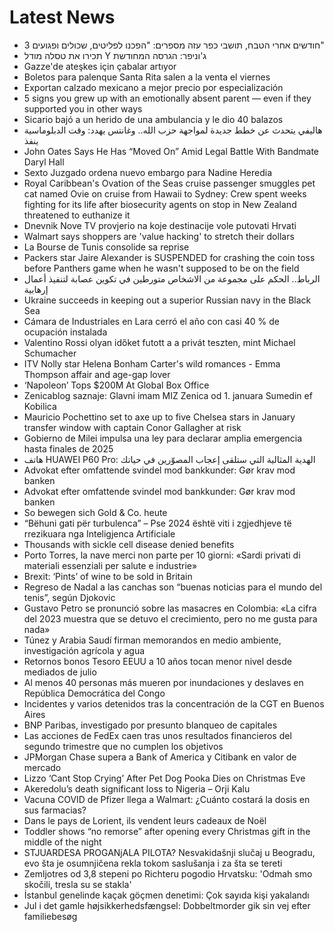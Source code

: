 # Latest News
-  3 חודשים אחרי הטבח, תושבי כפר עזה מספרים: "הפכנו לפליטים, שכולים ופגועים"
-  תכירו את טסלה מודל Y ג'וניפר: הגרסה המחודשת
-  Gazze'de ateşkes için çabalar artıyor
-  Boletos para palenque Santa Rita salen a la venta el viernes
-  Exportan calzado mexicano a mejor precio por especialización
-  5 signs you grew up with an emotionally absent parent — even if they supported you in other ways
-  Sicario bajó a un herido de una ambulancia y le dio 40 balazos
-  هاليفي يتحدث عن خطط جديدة لمواجهة حزب الله.. وغانتس يهدد: وقت الدبلوماسية ينفذ
-  John Oates Says He Has “Moved On” Amid Legal Battle With Bandmate Daryl Hall
-  Sexto Juzgado ordena nuevo embargo para Nadine Heredia
-  Royal Caribbean's Ovation of the Seas cruise passenger smuggles pet cat named Ovie on cruise from Hawaii to Sydney: Crew spent weeks fighting for its life after biosecurity agents on stop in New Zealand threatened to euthanize it
-  Dnevnik Nove TV provjerio na koje destinacije vole putovati Hrvati
-  Walmart says shoppers are 'value hacking' to stretch their dollars
-  La Bourse de Tunis consolide sa reprise
-  Packers star Jaire Alexander is SUSPENDED for crashing the coin toss before Panthers game when he wasn't supposed to be on the field
-  الرباط.. الحكم على مجموعة من الاشخاص متورطين في تكوين عصابة لتنفيذ أعمال إرهابية
-  Ukraine succeeds in keeping out a superior Russian navy in the Black Sea
-  Cámara de Industriales en Lara cerró el año con casi 40 % de ocupación instalada
-  Valentino Rossi olyan időket futott a a privát teszten, mint Michael Schumacher
-  ITV Nolly star Helena Bonham Carter's wild romances - Emma Thompson affair and age-gap lover
-  ‘Napoleon’ Tops $200M At Global Box Office
-  Zenicablog saznaje: Glavni imam MIZ Zenica od 1. januara Sumedin ef Kobilica
-  Mauricio Pochettino set to axe up to five Chelsea stars in January transfer window with captain Conor Gallagher at risk
-  Gobierno de Milei impulsa una ley para declarar amplia emergencia hasta finales de 2025
-  هاتف HUAWEI P60 Pro: الهدية المثالية التي ستلقى إعجاب المصوّرين في حياتك
-  Advokat efter omfattende svindel mod bankkunder: Gør krav mod banken
-  Advokat efter omfattende svindel mod bankkunder: Gør krav mod banken
-  So bewegen sich Gold & Co. heute
-  “Bëhuni gati për turbulenca” – Pse 2024 është viti i zgjedhjeve të rrezikuara nga Inteligjenca Artificiale
-  Thousands with sickle cell disease denied benefits
-  Porto Torres, la nave merci non parte per 10 giorni: «Sardi privati di materiali essenziali per salute e industrie»
-  Brexit: ‘Pints’ of wine to be sold in Britain
-  Regreso de Nadal a las canchas son “buenas noticias para el mundo del tenis”, según Djokovic
-  Gustavo Petro se pronunció sobre las masacres en Colombia: «La cifra del 2023 muestra que se detuvo el crecimiento, pero no me gusta para nada»
-  Túnez y Arabia Saudí firman memorandos en medio ambiente, investigación agrícola y agua
-  Retornos bonos Tesoro EEUU a 10 años tocan menor nivel desde mediados de julio
-  Al menos 40 personas más mueren por inundaciones y deslaves en República Democrática del Congo
-  Incidentes y varios detenidos tras la concentración de la CGT en Buenos Aires
-  BNP Paribas, investigado por presunto blanqueo de capitales
-  Las acciones de FedEx caen tras unos resultados financieros del segundo trimestre que no cumplen los objetivos
-  JPMorgan Chase supera a Bank of America y Citibank en valor de mercado
-  Lizzo ‘Cant Stop Crying’ After Pet Dog Pooka Dies on Christmas Eve
-  Akeredolu’s death significant loss to Nigeria – Orji Kalu
-  Vacuna COVID de Pfizer llega a Walmart: ¿Cuánto costará la dosis en sus farmacias?
-  Dans le pays de Lorient, ils vendent leurs cadeaux de Noël
-  Toddler shows “no remorse” after opening every Christmas gift in the middle of the night
-  STJUARDESA PROGANjALA PILOTA? Nesvakidašnji slučaj u Beogradu, evo šta je osumnjičena rekla tokom saslušanja i za šta se tereti
-  Zemljotres od 3,8 stepeni po Richteru pogodio Hrvatsku: 'Odmah smo skočili, tresla su se stakla'
-  İstanbul genelinde kaçak göçmen denetimi: Çok sayıda kişi yakalandı
-  Jul i det gamle højsikkerhedsfængsel: Dobbeltmorder gik sin vej efter familiebesøg
